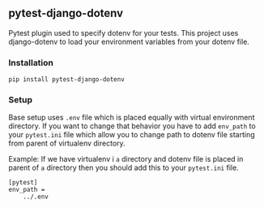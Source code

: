 ## pytest-django-dotenv
Pytest plugin used to specify dotenv for your tests. This project uses
django-dotenv to load your environment variables from your dotenv file.

### Installation
```
pip install pytest-django-dotenv
```

### Setup
Base setup uses `.env` file which is placed equally with virtual environment
directory. If you want to change that behavior you have to add `env_path` to your
`pytest.ini` file which allow you to change path to dotenv file starting from
parent of virtualenv directory.

Example:
If we have virtualenv i `a` directory and dotenv file is placed in parent of `a`
directory then you should add this to your `pytest.ini` file.

```
[pytest]
env_path = 
    ../.env
```
